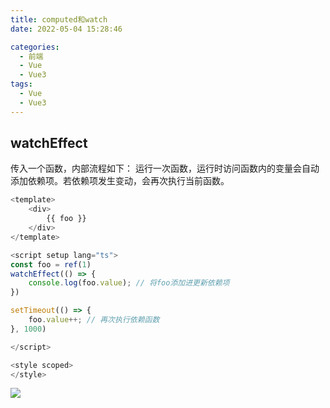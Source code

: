 ```yaml
---
title: computed和watch
date: 2022-05-04 15:28:46

categories:
  - 前端
  - Vue
  - Vue3
tags:
  - Vue
  - Vue3
---
```




## watchEffect

传入一个函数，内部流程如下：
运行一次函数，运行时访问函数内的变量会自动添加依赖项。若依赖项发生变动，会再次执行当前函数。

```javascript
<template>
    <div>
        {{ foo }}
    </div>
</template>

<script setup lang="ts">
const foo = ref(1)
watchEffect(() => {
    console.log(foo.value); // 将foo添加进更新依赖项
})

setTimeout(() => {
    foo.value++; // 再次执行依赖函数
}, 1000)

</script>

<style scoped>
</style>
```

![](https://linyc.oss-cn-beijing.aliyuncs.com/watchEffect.gif)

